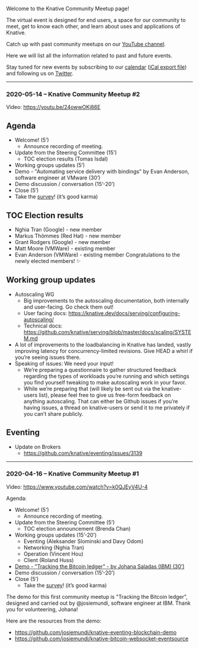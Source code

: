 Welcome to the Knative Community Meetup page!

The virtual event is designed for end users, a space for our community to meet, get to know each other, and learn about uses and applications of Knative.

Catch up with past community meetups on our [YouTube channel](https://www.youtube.com/playlist?list=PLQjzPfIiEQLLyCyLBKLlwDLfE_A-P7nyg).

Here we will list all the information related to past and future events.

Stay tuned for new events by subscribing to our [calendar](https://calendar.google.com/calendar/embed?src=knative.team_9q83bg07qs5b9rrslp5jor4l6s%40group.calendar.google.com&ctz=America%2FLos_Angeles) ([iCal export file](https://calendar.google.com/calendar/ical/knative.team_9q83bg07qs5b9rrslp5jor4l6s%40group.calendar.google.com/public/basic.ics)) and following us on [Twitter](https://twitter.com/KnativeProject).

---

### 2020-05-14 – Knative Community Meetup #2

Video: https://youtu.be/24owwOKj86E

## Agenda
- Welcome! (5’)
  - Announce recording of meeting.
- Update from the Steering Committee (15’)
  - TOC election results (Tomas Isdal)
- Working groups updates (5’)
- Demo - "Automating service delivery with bindings" by Evan Anderson, software engineer at VMware (30’)
- Demo discussion / conversation (15’-20’)
- Close (5’)
- Take the [survey](https://docs.google.com/forms/d/e/1FAIpQLSebw2IOjmnStiUhPpnndpjyuBUoziZOw9PK9fnJeFBQX0QxWw/viewform)! (it’s good karma)

## TOC Election results
- Nghia Tran (Google) - new member
- Markus Thömmes (Red Hat) - new member
- Grant Rodgers (Google) - new member
- Matt Moore (VMWare) - existing member
- Evan Anderson (VMWare) - existing member
Congratulations to the newly elected members! ✨

## Working group updates
- Autoscaling WG
  - Big improvements to the autoscaling documentation, both internally and user-facing. Go check them out!
  - User facing docs: https://knative.dev/docs/serving/configuring-autoscaling/
  - Technical docs: https://github.com/knative/serving/blob/master/docs/scaling/SYSTEM.md
- A lot of improvements to the loadbalancing in Knative has landed, vastly improving latency for concurrency-limited revisions. Give HEAD a whirl if you’re seeing issues there.
- Speaking of issues: We need your input!
  - We’re preparing a questionnaire to gather structured feedback regarding the types of workloads you’re running and which settings you find yourself tweaking to make autoscaling work in your favor.
  - While we’re preparing that (will likely be sent out via the knative-users list), please feel free to give us free-form feedback on anything autoscaling. That can either be Github issues if you’re having issues, a thread on knative-users or send it to me privately if you can’t share publicly.

## Eventing
- Update on Brokers
  - https://github.com/knative/eventing/issues/3139

---

### 2020-04-16 – Knative Community Meetup #1
Video: https://www.youtube.com/watch?v=k0QJEyV4U-4

Agenda:
- Welcome! (5’)
  - Announce recording of meeting.
- Update from the Steering Committee (5’)
  - TOC election announcement (Brenda Chan)
- Working groups updates (15’-20’)
  - Eventing (Aleksander Slominski and Davy Odom)
  - Networking (Nghia Tran)
  - Operation (Vincent Hou)
  - Client (Roland Huss)
- [Demo - "Tracking the Bitcoin ledger" - by Johana Saladas (IBM) (30’)](https://www.youtube.com/watch?v=sGi_LuAaaT0)
- Demo discussion / conversation (15’-20’)
- Close (5’)
  - Take the [survey](https://docs.google.com/forms/d/e/1FAIpQLSebw2IOjmnStiUhPpnndpjyuBUoziZOw9PK9fnJeFBQX0QxWw/viewform)! (it’s good karma)

The demo for this first community meetup is "Tracking the Bitcoin ledger", designed and carried out by @josiemundi, software engineer at IBM. Thank you for volunteering, Johana!

Here are the resources from the demo:
- https://github.com/josiemundi/knative-eventing-blockchain-demo
- https://github.com/josiemundi/knative-bitcoin-websocket-eventsource
